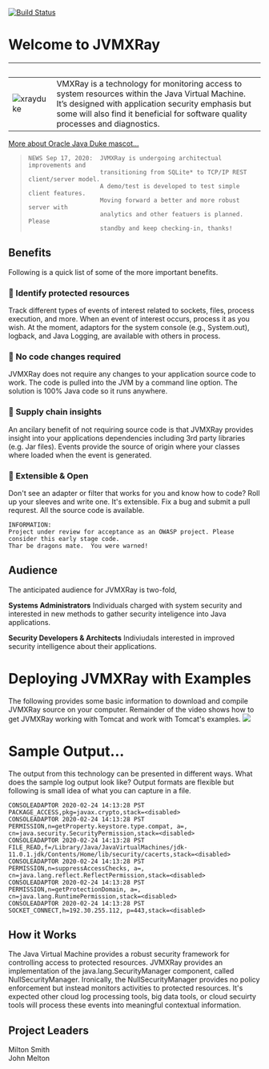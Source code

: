 [![Build Status](https://travis-ci.org/spoofzu/jvmxray.svg?branch=master)](https://travis-ci.org/spoofzu/jvmxray)

# Welcome to JVMXRay

&nbsp; | &nbsp;
------------ | -------------
![xrayduke](https://user-images.githubusercontent.com/8450615/88954072-af62ef00-d24e-11ea-95f9-734395481248.png) | VMXRay is a technology for monitoring access to system resources within the Java Virtual Machine.  It’s designed with application security emphasis but some will also find it beneficial for software quality processes and diagnostics.

[More about Oracle Java Duke mascot...](https://wiki.openjdk.java.net/display/duke/Main)

>     NEWS Sep 17, 2020:  JVMXRay is undergoing architectual improvements and 
>                         transitioning from SQLite* to TCP/IP REST client/server model.
>                         A demo/test is developed to test simple client features.
>                         Moving forward a better and more robust server with
>                         analytics and other featuers is planned.  Please
>                         standby and keep checking-in, thanks!

## Benefits
Following is a quick list of some of the more important benefits.

### :rocket: Identify protected resources
Track different types of events of interest related to sockets, files, process execution, and more.  When an event of interest occurs, process it as you wish.  At the moment, adaptors for the system console (e.g., System.out), logback, and Java Logging, are available with others in process. 

### :rocket: No code changes required
JVMXRay does not require any changes to your application source code to work.  The code is pulled into the JVM by a command line option.  The solution is 100% Java code so it runs anywhere.

### :rocket: Supply chain insights
An ancilary benefit of not requiring source code is that JVMXRay provides insight into your applications dependencies including 3rd party libraries (e.g. Jar files).  Events provide the source of origin where your classes where loaded when the event is generated.

### :rocket: Extensible & Open
Don't see an adapter or filter that works for you and know how to code?  Roll up your sleeves and write one.  It's extensible.  Fix a bug and submit a pull requrest.  All the source code is available.

```
INFORMATION:
Project under review for acceptance as an OWASP project. Please
consider this early stage code. 
Thar be dragons mate.  You were warned!
```

## Audience
The anticipated audience for JVMXRay is two-fold,<br/>

**Systems Administrators**
Individuals charged with system security and interested in new methods to gather security inteligence into Java applications.

**Security Developers & Architects**
Indiviudals interested in improved security intelligence about their applications.

# Deploying JVMXRay with Examples
The following provides some basic information to download and compile JVMXRay source on your computer.  Remainder of the video shows how to get JVMXRay working with Tomcat and work with Tomcat's examples.
[![](http://img.youtube.com/vi/QxgTiTCorow/0.jpg)](http://www.youtube.com/watch?v=QxgTiTCorow "JVMXRay Deploy")

# Sample Output...

The output from this technology can be presented in different ways.  What does the sample log output look like?  Output formats are flexible but following is small idea of what you can capture in a file.

```
CONSOLEADAPTOR 2020-02-24 14:13:28 PST PACKAGE_ACCESS,pkg=javax.crypto,stack=<disabled>
CONSOLEADAPTOR 2020-02-24 14:13:28 PST PERMISSION,n=getProperty.keystore.type.compat, a=, cn=java.security.SecurityPermission,stack=<disabled>
CONSOLEADAPTOR 2020-02-24 14:13:28 PST FILE_READ,f=/Library/Java/JavaVirtualMachines/jdk-11.0.1.jdk/Contents/Home/lib/security/cacerts,stack=<disabled>
CONSOLEADAPTOR 2020-02-24 14:13:28 PST PERMISSION,n=suppressAccessChecks, a=, cn=java.lang.reflect.ReflectPermission,stack=<disabled>
CONSOLEADAPTOR 2020-02-24 14:13:28 PST PERMISSION,n=getProtectionDomain, a=, cn=java.lang.RuntimePermission,stack=<disabled>
CONSOLEADAPTOR 2020-02-24 14:13:28 PST SOCKET_CONNECT,h=192.30.255.112, p=443,stack=<disabled>
```

## How it Works
The Java Virtual Machine provides a robust security framework for controlling access to protected resources.  JVMXRay provides an implementation of the java.lang.SecurityManager component, called NullSecurityManager.  Ironically, the NullSecurityManager provides no policy enforcement but instead monitors activities to protected resources.  It's expected other cloud log processing tools, big data tools, or cloud secuirty tools will process these events into meaningful contextual information.

## Project Leaders
Milton Smith<br/>
John Melton
